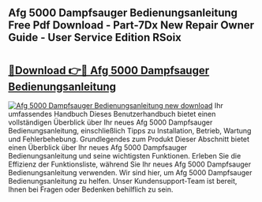 ## Afg 5000 Dampfsauger Bedienungsanleitung Free Pdf Download - Part-7Dx New Repair Owner Guide - User Service Edition RSoix

# <h2><a href="http://df1uh6m.blite.top/?on=Afg+5000+Dampfsauger+Bedienungsanleitung">🔗Download 👉🔴 Afg 5000 Dampfsauger Bedienungsanleitung</a></h2>

[![Afg 5000 Dampfsauger Bedienungsanleitung new download](https://i.imgur.com/lujVjoI.png)](http://df1uh6m.blite.top/?on=Afg+5000+Dampfsauger+Bedienungsanleitung)
Ihr umfassendes Handbuch Dieses Benutzerhandbuch bietet einen vollständigen Überblick über Ihr neues Afg 5000 Dampfsauger Bedienungsanleitung, einschließlich Tipps zu Installation, Betrieb, Wartung und Fehlerbehebung. Grundlegendes zum Produkt Dieser Abschnitt bietet einen Überblick über Ihr neues Afg 5000 Dampfsauger Bedienungsanleitung und seine wichtigsten Funktionen. Erleben Sie die Effizienz der Funktionsliste, während Sie Ihr neues Afg 5000 Dampfsauger Bedienungsanleitung verwenden. Wir sind hier, um Afg 5000 Dampfsauger Bedienungsanleitung zu helfen. Unser Kundensupport-Team ist bereit, Ihnen bei Fragen oder Bedenken behilflich zu sein.
